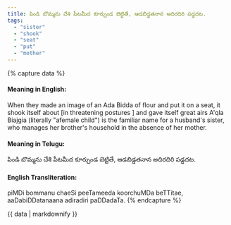 ```yaml
---
title: పిండి బొమ్మను చేశి పీటమీద కూర్చుండ బెట్టితే, ఆడబిడ్డతనాన అదిరదిరి పడ్డదట.
tags:
  - "sister"
  - "shook"
  - "seat"
  - "put"
  - "mother"
---
```


{% capture data %}
#### Meaning in English:
When they made an image of an Ada Bidda of flour and put it on a seat, it shook itself about [in threatening postures ] and gave itself great airs
A'qla Biajgia (literally "afemale child") is the familiar name for a husband's sister, who manages her brother's household in the absence of her mother.

#### Meaning in Telugu:
పిండి బొమ్మను చేశి పీటమీద కూర్చుండ బెట్టితే, ఆడబిడ్డతనాన అదిరదిరి పడ్డదట.

#### English Transliteration:
piMDi bommanu chaeSi peeTameeda koorchuMDa beTTitae, aaDabiDDatanaana adiradiri paDDadaTa.
{% endcapture %}

{{ data | markdownify }}

